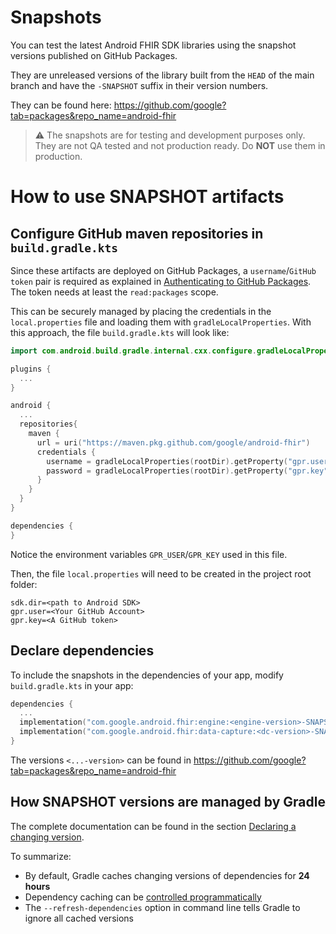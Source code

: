 # Snapshots

You can test the latest Android FHIR SDK libraries using the snapshot versions published on GitHub Packages. 

They are unreleased versions of the library built from the `HEAD` of the main branch and have the `-SNAPSHOT` suffix in their version numbers.

They can be found here: https://github.com/google?tab=packages&repo_name=android-fhir

> :warning: The snapshots are for testing and development purposes only. They are not QA tested and not production ready. Do **NOT** use them in production.

# How to use SNAPSHOT artifacts

## Configure GitHub maven repositories in `build.gradle.kts`

Since these artifacts are deployed on GitHub Packages, a `username`/`GitHub token` pair is required as explained in [Authenticating to GitHub Packages](https://docs.github.com/en/packages/working-with-a-github-packages-registry/working-with-the-apache-maven-registry#authenticating-to-github-packages). The token needs at least the `read:packages` scope.

This can be securely managed by placing the credentials in the `local.properties` file and loading them with `gradleLocalProperties`. With this approach, the file `build.gradle.kts` will look like:

```kotlin
import com.android.build.gradle.internal.cxx.configure.gradleLocalProperties

plugins {
  ...
}

android {
  ...
  repositories{
    maven {
      url = uri("https://maven.pkg.github.com/google/android-fhir")
      credentials {
        username = gradleLocalProperties(rootDir).getProperty("gpr.user") ?: System.getenv("GPR_USER")
        password = gradleLocalProperties(rootDir).getProperty("gpr.key") ?: System.getenv("GPR_KEY")
      }
    }
  }
}

dependencies {
}
```

Notice the environment variables `GPR_USER`/`GPR_KEY` used in this file.

Then, the file `local.properties` will need to be created in the project root folder:

```dotenv
sdk.dir=<path to Android SDK>
gpr.user=<Your GitHub Account>
gpr.key=<A GitHub token>
```

## Declare dependencies

To include the snapshots in the dependencies of your app, modify `build.gradle.kts` in your app:

```kotlin
dependencies {
  ...
  implementation("com.google.android.fhir:engine:<engine-version>-SNAPSHOT")
  implementation("com.google.android.fhir:data-capture:<dc-version>-SNAPSHOT")
}
```

The versions `<...-version>` can be found in https://github.com/google?tab=packages&repo_name=android-fhir

## How SNAPSHOT versions are managed by Gradle

The complete documentation can be found in the section [Declaring a changing version](https://docs.gradle.org/current/userguide/dynamic_versions.html#sub:declaring_dependency_with_changing_version).

To summarize:
- By default, Gradle caches changing versions of dependencies for **24 hours**
- Dependency caching can be [controlled programmatically](https://docs.gradle.org/current/userguide/dynamic_versions.html#sec:controlling_dependency_caching_programmatically)
- The `--refresh-dependencies` option in command line tells Gradle to ignore all cached versions


